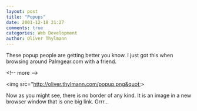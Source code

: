 ```yaml
---
layout: post
title: "Popups"
date: 2001-12-18 21:27
comments: true
categories: Web Development
author: Oliver Thylmann
---
```



These popup people are getting better you know. I just got this when browsing around Palmgear.com with a friend.


&lt;!-- more --&gt;


&lt;img src=&quot;http://oliver.thylmann.com/popup.png&quot;&gt;

Now as you might see, there is no border of any kind. It is an image in a new browser window that is one big link. Grrr...


